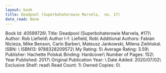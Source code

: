 ```yaml
---
layout: book
title: Deadpool (Superbohaterowie Marvela,  no. 17)
date_read: None
---
```


Book Id: 40599726\ 
Title: Deadpool (Superbohaterowie Marvela, #17)\ 
Author: Rob Liefield\ 
Author l-f: Liefield, Rob\ 
Additional Authors: Fabian Nicieza, Mike Benson, Carlo Barberi, Mateusz Jankowski, Milena Zielińska\ 
ISBN: \ 
ISBN13: 9788328209572\ 
My Rating: 5\ 
Average Rating: 3.59\ 
Publisher: Hachette Polska\ 
Binding: Hardcover\ 
Number of Pages: 152\ 
Year Published: 2017\ 
Original Publication Year: \ 
Date Added: 2020/07/02\ 
Exclusive Shelf: read\ 
Read Count: 1\ 
Owned Copies: 0\ 

